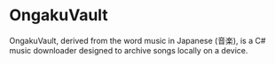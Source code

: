 # OngakuVault
OngakuVault, derived from the word music in Japanese (音楽), is a C# music downloader designed to archive songs locally on a device.
